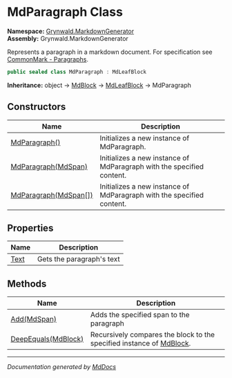 ﻿<!--  
  <auto-generated>   
    The contents of this file were generated by a tool.  
    Changes to this file may be list if the file is regenerated  
  </auto-generated>   
-->

# MdParagraph Class

**Namespace:** [Grynwald.MarkdownGenerator](../index.md)  
**Assembly:** Grynwald.MarkdownGenerator

Represents a paragraph in a markdown document. For specification see [CommonMark \- Paragraphs](https://spec.commonmark.org/0.28/#paragraphs).

```csharp
public sealed class MdParagraph : MdLeafBlock
```

**Inheritance:** object → [MdBlock](../MdBlock/index.md) → [MdLeafBlock](../MdLeafBlock/index.md) → MdParagraph

## Constructors

| Name                                                               | Description                                                           |
| ------------------------------------------------------------------ | --------------------------------------------------------------------- |
| [MdParagraph()](constructors/index.md#mdparagraph)                 | Initializes a new instance of MdParagraph.                            |
| [MdParagraph(MdSpan)](constructors/index.md#mdparagraphmdspan)     | Initializes a new instance of MdParagraph with the specified content. |
| [MdParagraph(MdSpan\[\])](constructors/index.md#mdparagraphmdspan) | Initializes a new instance of MdParagraph with the specified content. |

## Properties

| Name                       | Description               |
| -------------------------- | ------------------------- |
| [Text](properties/Text.md) | Gets the paragraph's text |

## Methods

| Name                                         | Description                                                                                 |
| -------------------------------------------- | ------------------------------------------------------------------------------------------- |
| [Add(MdSpan)](methods/Add.md)                | Adds the specified span to the paragraph                                                    |
| [DeepEquals(MdBlock)](methods/DeepEquals.md) | Recursively compares the block to the specified instance of [MdBlock](../MdBlock/index.md). |

___

*Documentation generated by [MdDocs](https://github.com/ap0llo/mddocs)*

